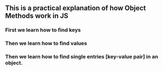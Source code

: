 ## This is a practical explanation of how Object Methods work in JS

### First we learn how to find keys
### Then we learn how to find values
### Then we learn how to find single entries [key-value pair] in an object.
 